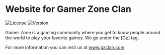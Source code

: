 # Website for Gamer Zone Clan

[![License](https://img.shields.io/badge/license-MIT-blue.svg)](https://github.com/keffmo/gamer-zone-website/blob/master/LICENSE)
[![Version](https://img.shields.io/badge/version-0.3.3-orange.svg)](https://github.com/keffmo/gamer-zone-website/releases)

Gamer Zone is a gaming community where you get to know people around the world to play your favorite games. We go under the [Gz] tag.

For more information you can visit us at www.gzclan.com
